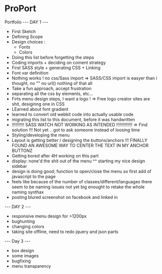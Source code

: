 # ProPort
Portfolio
--- DAY 1 ---

- First Sketch
- Defining Scope
- Design choices : 
    - Fonts
    - Colors
- Doing this list before forgetting the steps
- Coding imports + deciding on coment strategy
- First SASS style + generating CSS + Linking
- Font var definition
- Nothing works ! no css/Sass import => SASS/CSS import is easyer than i thought, no "" no url() nothing of that all
- Take a fun approach, accept frustration
- separating all the css by elements, etc...
- Firts menu design steps, I want a logo ! => Free logo creator sites are shit, desiginng one in CSS
- LEarned about font gradient
- learned to convert old webkit code into actually usable code
- migrating this list to this document, before it was handwritten
- !!!!!!!!!! SASS WATCH NOT WORKING AS INTENDED !!!!!!!!!!!!! => Find solution !!! Not yet .. got to ask someone instead of loosing time
- Styling/developing the menu
- Layout is getting better / designing the buttons/anchors !!! FINALLY FOUND AN AWESOME WAY TO CENTER THE TEXT IN MY ANCHOR BUTTONZ
- Getting bored after 4H working on this part
- display: none'd the shit out of the menu ^^ starting my nice design sidebar
- design is doing good; function to open/close the menu so first add of javascript to the page
- feels like because of the number of classes/different/languages there seem to be naming issues not yet big enought to retake the whole naming synthax
- posting blured screenshot on facebook and linked in

--- DAY 2 ---

- responsive menu design for >1200px
- bughunting
- changing colors
- taking site offline, need to redo jquery and json parts

--- Day 3 ---
- box design
- some images
- bugfixing
- menu transparency

